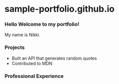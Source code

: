 # sample-portfolio.github.io

### Hello Welcome to my portfolio!
My name is Nikki.

### Projects
- Built an API that generates random quotes
- Contributed to MDN

### Professional Experience
